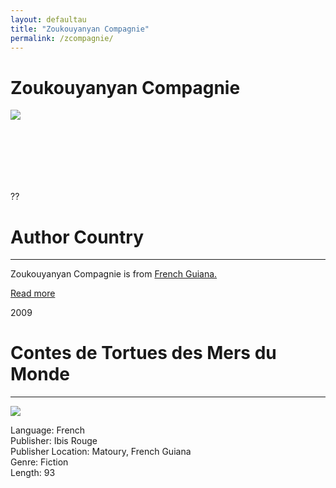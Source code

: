 ```yaml
---
layout: defaultau
title: "Zoukouyanyan Compagnie"
permalink: /zcompagnie/
---
```

<!-- partial:index.partial.html -->
<div class="content">
    <h1>Zoukouyanyan Compagnie</h1>
    <div class="quote">
        <div><img src="http://escapadecarbet.wpenginepowered.com/wp-content/uploads/2016/03/logo-zoukou.jpg" class="logo"></div>
    </div>
    <div class="timeline">
        <div style="padding-bottom:100px;"></div>
        <div class="block">
            <div class="date right"><p class="right">??</p></div>
            <div class="dot"></div>
            <div class="left first">
            <div class="author_country">
                <h1>Author Country</h1><hr>
        <div class="aclocation">    <p>Zoukouyanyan Compagnie is from <a href="{{ site.baseurl }}/28"> French Guiana.</a></p></div>
                <div class="acreadmore"><a href="#" target="_blank">Read more</a></div>
            </div>
            </div>
        </div>
        <div class="block">
            <div class="date left"><p class="left">2009</p></div>
            <div class="dot"></div>
            <div class="right">
                <h1>Contes de Tortues des Mers du Monde</h1><hr>
                <p><img src="https://images-na.ssl-images-amazon.com/images/I/41D+944ywHL.jpg"></p>
                <p>
                Language: French<br>
                Publisher: Ibis Rouge<br>
                Publisher Location: Matoury, French Guiana<br>
                Genre: Fiction<br>
                Length: 93<br>
                </p>
            </div>
        </div>
  <!-- partial -->
<script src='https://cdnjs.cloudflare.com/ajax/libs/jquery/3.1.1/jquery.min.js'></script><script  src="{{ site.baseurl }}/assets/js/authorscript.js"></script>
